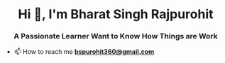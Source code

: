 <h1 align="center">Hi 👋, I'm Bharat Singh Rajpurohit</h1>
<h3 align="center">A Passionate Learner Want to Know How Things are Work</h3>

- 📫 How to reach me **bspurohit360@gmail.com**

<!-- <h3 align="left">Connect with me:</h3>
<p align="left"> -->
<!-- <a href="https://linkedin.com/in/bsraj2020" target="blank"><img align="center" src="https://raw.githubusercontent.com/rahuldkjain/github-profile-readme-generator/neutral-icons/src/images/icons/Social/linked-in-alt.svg" alt="bsraj2020" height="30" width="40" /></a>
<a href="https://www.leetcode.com/bsraj2020" target="blank"><img align="center" src="https://raw.githubusercontent.com/rahuldkjain/github-profile-readme-generator/neutral-icons/src/images/icons/Social/leet-code.svg" alt="bsraj2020" height="30" width="40" /></a>
</p> -->
